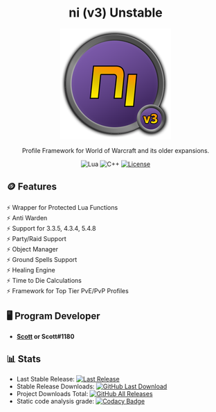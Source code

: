 <!-- markdownlint-disable MD004 MD033 -->
<div align="center">

# ni (v3) Unstable

<img src="https://github.com/darhanger/ni-v3/blob/main/docs/_media/logo.png" alt="Logo of ni" width="256"/>

Profile Framework for World of Warcraft and its older expansions.

![Lua](https://img.shields.io/badge/Lua-2C2D72?style=flat-square&logo=lua&logoColor=white)
![C++](https://img.shields.io/badge/C%2B%2B-00599C?style=flat-square&logo=c%2B%2B&logoColor=white)
[![License](https://img.shields.io/github/license/darhanger/ni?style=flat-square)](https://github.com/darhanger/ni/blob/main/License) 
</div>

##  🪙 Features

⚡️ Wrapper for Protected Lua Functions<br>
⚡️ Anti Warden<br>
⚡️ Support for 3.3.5, 4.3.4, 5.4.8<br>
⚡️ Party/Raid Support<br>
⚡️ Object Manager<br>
⚡️ Ground Spells Support<br>
⚡️ Healing Engine<br>
⚡️ Time to Die Calculations<br>
⚡️ Framework for Top Tier PvE/PvP Profiles<br>

## 🖥️ Program Developer

- **[Scott](https://github.com/scizzydo) or Scott#1180**

## 📊 Stats

* Last Stable Release: [![Last Release](https://img.shields.io/github/v/release/darhanger/ni-v3?style=flat-square)](https://github.com/darhanger/ni-v3/releases/tag/3.3.4)
* Stable Release Downloads: [![GitHub Last Download](https://img.shields.io/github/downloads/darhanger/ni-v3/3.3.4/total?style=flat-square)](https://github.com/darhanger/ni-v3/releases/tag/3.3.4)
* Project Downloads Total: [![GitHub All Releases](https://img.shields.io/github/downloads/darhanger/ni-v3/total?style=flat-square)](https://github.com/darhanger/ni-v3/releases)
* Static code analysis grade: [![Codacy Badge](https://img.shields.io/codacy/grade/6e14e7d474454cdea9cac32b677c4912?style=flat-square)](https://app.codacy.com/gh/darhanger/ni-v3/dashboard?utm_source=gh&utm_medium=referral&utm_content=&utm_campaign=Badge_grade)
